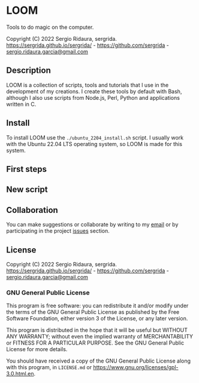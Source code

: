 # LOOM

Tools to do magic on the computer.

Copyright (C) 2022 Sergio Ridaura, sergrida.  
<https://sergrida.github.io/sergrida/> - <https://github.com/sergrida> - <sergio.ridaura.garcia@gmail.com>

## Description

LOOM is a collection of scripts, tools and tutorials that I use in the development of my creations. I create these tools by default with Bash, although I also use scripts from Node.js, Perl, Python and applications written in C.


## Install

To install LOOM use the `./ubuntu_2204_install.sh` script. I usually work with the Ubuntu 22.04 LTS operating system, so LOOM is made for this system.


## First steps



## New script



## Collaboration

You can make suggestions or collaborate by writing to my [email](mailto:sergio.ridaura.garcia@gmail.com) or by participating in the project [issues](https://github.com/sergrida/LOOM/issues) section.


## License

Copyright (C) 2022 Sergio Ridaura, sergrida.  
<https://sergrida.github.io/sergrida/> - <https://github.com/sergrida> - <sergio.ridaura.garcia@gmail.com>


### GNU General Public License

This program is free software: you can redistribute it and/or modify under the terms of the GNU General Public License as published by the Free Software Foundation, either version 3 of the License, or any later version.

This program is distributed in the hope that it will be useful but WITHOUT ANY WARRANTY; without even the implied warranty of MERCHANTABILITY or FITNESS FOR A PARTICULAR PURPOSE. See the GNU General Public License for more details.

You should have received a copy of the GNU General Public License along with this program, in `LICENSE.md` or <https://www.gnu.org/licenses/gpl-3.0.html.en>.
